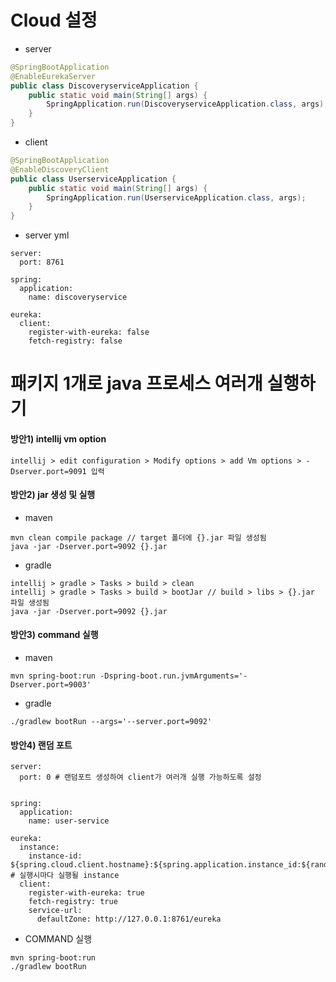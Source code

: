 # Cloud 설정
- server
```java
@SpringBootApplication
@EnableEurekaServer
public class DiscoveryserviceApplication {
	public static void main(String[] args) {
		SpringApplication.run(DiscoveryserviceApplication.class, args);
	}
}
```
- client
```java
@SpringBootApplication
@EnableDiscoveryClient
public class UserserviceApplication {
	public static void main(String[] args) {
		SpringApplication.run(UserserviceApplication.class, args);
	}
}
```

- server yml
```
server:
  port: 8761

spring:
  application:
    name: discoveryservice

eureka:
  client:
    register-with-eureka: false
    fetch-registry: false
```



# 패키지 1개로 java 프로세스 여러개 실행하기
#### 방안1) intellij vm option
```
intellij > edit configuration > Modify options > add Vm options > -Dserver.port=9091 입력
```
#### 방안2) jar 생성 및 실행
- maven
```
mvn clean compile package // target 폴더에 {}.jar 파일 생성됨
java -jar -Dserver.port=9092 {}.jar
```
- gradle
```
intellij > gradle > Tasks > build > clean
intellij > gradle > Tasks > build > bootJar // build > libs > {}.jar 파일 생성됨
java -jar -Dserver.port=9092 {}.jar
```
#### 방안3) command 실행
- maven
```
mvn spring-boot:run -Dspring-boot.run.jvmArguments='-Dserver.port=9003'
```
- gradle
```
./gradlew bootRun --args='--server.port=9092'
```
#### 방안4) 랜덤 포트
```
server:
  port: 0 # 랜덤포트 생성하여 client가 여러개 실행 가능하도록 설정


spring:
  application:
    name: user-service

eureka:
  instance:
    instance-id: ${spring.cloud.client.hostname}:${spring.application.instance_id:${random.value}} # 실행시마다 실행될 instance
  client:
    register-with-eureka: true
    fetch-registry: true
    service-url:
      defaultZone: http://127.0.0.1:8761/eureka
```
- COMMAND 실행
```
mvn spring-boot:run
./gradlew bootRun
```
